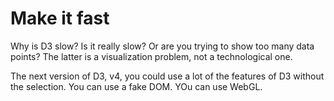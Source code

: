 
# Make it fast

Why is D3 slow? Is it really slow? Or are you trying to show too many data points? The latter is a visualization problem, not a technological one.

The next version of D3, v4, you could use a lot of the features of D3 without the selection. You can use a fake DOM. YOu can use WebGL. 
